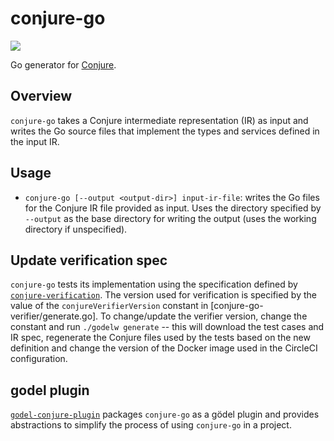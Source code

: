 conjure-go
==========
[![](https://godoc.org/github.com/palantir/conjure-go?status.svg)](http://godoc.org/github.com/palantir/conjure-go)

Go generator for [Conjure](https://github.com/palantir/conjure).

Overview
--------
`conjure-go` takes a Conjure intermediate representation (IR) as input and writes the Go source files that implement
the types and services defined in the input IR.

Usage
-----
* `conjure-go [--output <output-dir>] input-ir-file`: writes the Go files for the Conjure IR file provided as input. 
  Uses the directory specified by `--output` as the base directory for writing the output (uses the working directory if
  unspecified).  

Update verification spec
------------------------
`conjure-go` tests its implementation using the specification defined by [`conjure-verification`](https://github.com/palantir/conjure-verification/).
The version used for verification is specified by the value of the `conjureVerifierVersion` constant in [conjure-go-verifier/generate.go].
To change/update the verifier version, change the constant and run `./godelw generate` -- this will download the test
cases and IR spec, regenerate the Conjure files used by the tests based on the new definition and change the version of
the Docker image used in the CircleCI configuration.

godel plugin
------------
[`godel-conjure-plugin`](https://github.com/palantir/godel-conjure-plugin) packages `conjure-go` as a
gödel plugin and provides abstractions to simplify the process of using `conjure-go` in a project.
